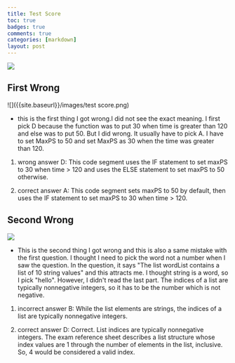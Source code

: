 ```yaml
---
title: Test Score
toc: true
badges: true
comments: true
categories: [markdown]
layout: post
---
```

![]({{site.baseurl}}/images/score.png)
## First Wrong
![]({{site.baseurl}}/images/test score.png)
- this is the first thing I got wrong.I did not see the exact meaning. I first pick D because the function was to put 30 when time is greater than 120 and else was to put 50. But I did wrong. It usually have to pick A. I have to set MaxPS to 50 and set MaxPS as 30 when the time was greater than 120.

1. wrong answer D: This code segment uses the IF statement to set maxPS to 30 when time > 120 and uses the ELSE statement to set maxPS to 50 otherwise.

2. correct answer A: This code segment sets maxPS to 50 by default, then uses the IF statement to set maxPS to 30 when time > 120.

## Second Wrong
![]({{site.baseurl}}/images/secondwrong.png)
-  This is the second thing I got wrong and this is also a same mistake with the first question. I thought I need to pick the word not a number when I saw the question. In the question, it says "The list wordList contains a list of 10 string values" and this attracts me. I thought string is a word, so I pick "hello". However, I didn't read the last part. The indices of a list are typically nonnegative integers, so it has to be the number which is not negative. 

1. incorrect answer B: While the list elements are strings, the indices of a list are typically nonnegative integers.

2. correct answer D: Correct. List indices are typically nonnegative integers. The exam reference sheet describes a list structure whose index values are 1 through the number of elements in the list, inclusive. So, 4 would be considered a valid index.